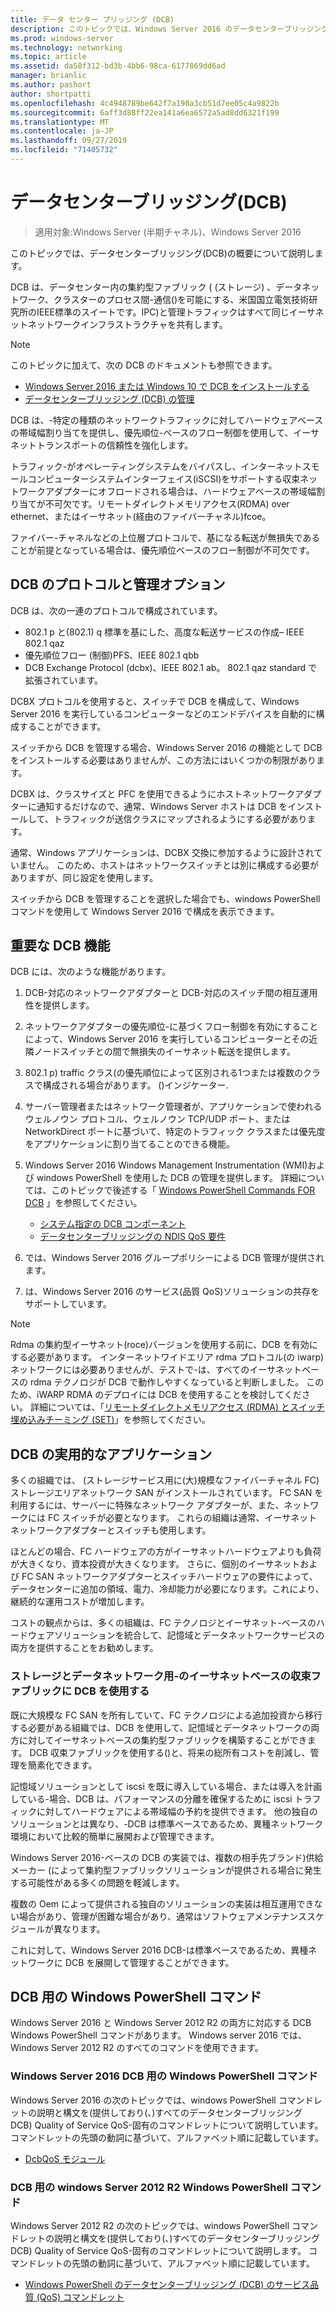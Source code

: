 ```yaml
---
title: データ センター ブリッジング (DCB)
description: このトピックでは、Windows Server 2016 のデータセンターブリッジングの概要について説明します。
ms.prod: windows-server
ms.technology: networking
ms.topic: article
ms.assetid: da58f312-bd3b-4bb6-98ca-6177869dd6ad
manager: brianlic
ms.author: pashort
author: shortpatti
ms.openlocfilehash: 4c4948789be642f7a190a3cb51d7ee05c4a9822b
ms.sourcegitcommit: 6aff3d88ff22ea141a6ea6572a5ad8dd6321f199
ms.translationtype: MT
ms.contentlocale: ja-JP
ms.lasthandoff: 09/27/2019
ms.locfileid: "71405732"
---
```

# <a name="data-center-bridging-dcb"></a>データセンターブリッジング\(DCB\)

>適用対象:Windows Server (半期チャネル)、Windows Server 2016

このトピックでは、データセンターブリッジング\(DCB\)の概要について説明します。

DCB は、データセンター内の集約型ファブリック ( \(ストレージ\) 、データネットワーク、クラスターのプロセス間\-通信\()を可能にする、米国国立電気技術研究所のIEEE標準のスイートです。IPC\)と管理トラフィックはすべて同じイーサネットネットワークインフラストラクチャを共有します。

>[!NOTE]
>このトピックに加えて、次の DCB のドキュメントも参照できます。
>
>- [Windows Server 2016 または Windows 10 で DCB をインストールする](dcb-install.md)
>- [データセンターブリッジング (DCB) の管理](dcb-manage.md)

DCB は、\-特定の種類のネットワークトラフィックに対してハードウェアベースの帯域幅割り当てを提供し、優先順位\-ベースのフロー制御を使用して、イーサネットトランスポートの信頼性を強化します。

トラフィック\-がオペレーティングシステムをバイパスし、インターネットスモールコンピューターシステムインターフェイス\(iSCSI\)をサポートする収束ネットワークアダプターにオフロードされる場合は、ハードウェアベースの帯域幅割り当てが不可欠です。リモートダイレクトメモリアクセス\(RDMA\) over ethernet、またはイーサネット\(経由のファイバーチャネル\)fcoe。

ファイバー\-チャネルなどの上位層プロトコルで、基になる転送が無損失であることが前提となっている場合は、優先順位ベースのフロー制御が不可欠です。

## <a name="dcb-protocols-and-management-options"></a>DCB のプロトコルと管理オプション

DCB は、次の一連のプロトコルで構成されています。 

- 802.1 p と\(802.1\) q 標準を基にした、高度な転送サービスの作成– IEEE 802.1 qaz
- 優先順位フロー \(制御\)PFS、IEEE 802.1 qbb 
- DCB Exchange Protocol \(dcbx\)、IEEE 802.1 ab。 802.1 qaz standard で拡張されています。

DCBX プロトコルを使用すると、スイッチで DCB を構成して、Windows Server 2016 を実行しているコンピューターなどのエンドデバイスを自動的に構成することができます。

スイッチから DCB を管理する場合、Windows Server 2016 の機能として DCB をインストールする必要はありませんが、この方法にはいくつかの制限があります。

DCBX は、クラスサイズと PFC を使用できるようにホストネットワークアダプターに通知するだけなので、通常、Windows Server ホストは DCB をインストールして、トラフィックが送信クラスにマップされるようにする必要があります。

通常、Windows アプリケーションは、DCBX 交換に参加するように設計されていません。 このため、ホストはネットワークスイッチとは別に構成する必要がありますが、同じ設定を使用します。

スイッチから DCB を管理することを選択した場合でも、windows PowerShell コマンドを使用して Windows Server 2016 で構成を表示できます。

##  <a name="important-dcb-functionality"></a>重要な DCB 機能

DCB には、次のような機能があります。

1. DCB\-対応のネットワークアダプターと DCB\-対応のスイッチ間の相互運用性を提供します。

2. ネットワークアダプターの優先順位\-に基づくフロー制御を有効にすることによって、Windows Server 2016 を実行しているコンピューターとその近隣ノードスイッチとの間で無損失のイーサネット転送を提供します。

3. 802.1 p\) traffic クラス\(の優先順位によって区別される1つまたは複数のクラスで構成される場合があります。 \(\)インジケーター.

4. サーバー管理者またはネットワーク管理者が、アプリケーションで使われるウェルノウン プロトコル、ウェルノウン TCP/UDP ポート、または NetworkDirect ポートに基づいて、特定のトラフィック クラスまたは優先度をアプリケーションに割り当てることのできる機能。

5. Windows Server 2016 Windows Management Instrumentation \(WMI\)および windows PowerShell を使用した DCB の管理を提供します。 詳細については、このトピックで後述する「 [Windows PowerShell Commands FOR DCB](#bkmk_wps) 」を参照してください。
    - [システム指定の DCB コンポーネント](https://msdn.microsoft.com/windows/hardware/drivers/network/system-provided-dcb-components)
    - [データセンターブリッジングの NDIS QoS 要件](https://msdn.microsoft.com/windows/hardware/drivers/network/ndis-qos-requirements-for-data-center-bridging)

6. では、Windows Server 2016 グループポリシーによる DCB 管理が提供されます。

7. は、Windows Server 2016 のサービス\(品質 QoS\)ソリューションの共存をサポートしています。

>[!NOTE]
>Rdma の集約型イーサネット\(roce\)バージョンを使用する前に、DCB を有効にする必要があります。 インターネットワイドエリア rdma プロトコル\(の iwarp\)ネットワークには必要ありませんが、テストで\-は、すべてのイーサネットベースの rdma テクノロジが DCB で動作しやすくなっていると判断しました。 このため、iWARP RDMA のデプロイには DCB を使用することを検討してください。 詳細については、「[リモートダイレクトメモリアクセス (RDMA) とスイッチ埋め込みチーミング (SET)](../../../virtualization/hyper-v-virtual-switch/RDMA-and-Switch-Embedded-Teaming.md)」を参照してください。

##  <a name="practical-applications-of-dcb"></a>DCB の実用的なアプリケーション

多くの組織では、 \(ストレージサービス用に\(大\)規模なファイバーチャネル FC\)ストレージエリアネットワーク SAN がインストールされています。 FC SAN を利用するには、サーバーに特殊なネットワーク アダプターが、また、ネットワークには FC スイッチが必要となります。 これらの組織は通常、イーサネットネットワークアダプターとスイッチも使用します。

ほとんどの場合、FC ハードウェアの方がイーサネットハードウェアよりも負荷が大きくなり、資本投資が大きくなります。 さらに、個別のイーサネットおよび FC SAN ネットワークアダプターとスイッチハードウェアの要件によって、データセンターに追加の領域、電力、冷却能力が必要になります。これにより、継続的な運用コストが増加します。

コストの観点からは、多くの組織は、FC テクノロジとイーサネット\-ベースのハードウェアソリューションを統合して、記憶域とデータネットワークサービスの両方を提供することをお勧めします。

### <a name="using-dcb-for-an-ethernet-based-converged-fabric-for-storage-and-data-networking"></a>ストレージとデータネットワーク用\-のイーサネットベースの収束ファブリックに DCB を使用する

既に大規模な FC SAN を所有していて、FC テクノロジによる追加投資から移行する必要がある組織では、DCB を使用して、記憶域とデータネットワークの両方に対してイーサネットベースの集約型ファブリックを構築することができます。 DCB 収束ファブリックを使用する\(\)と、将来の総所有コストを削減し、管理を簡素化できます。

記憶域ソリューションとして iscsi を既に導入している場合、または導入を計画している\-場合、DCB は、パフォーマンスの分離を確保するために iscsi トラフィックに対してハードウェアによる帯域幅の予約を提供できます。 他の独自のソリューションとは異なり、\-DCB は標準ベースであるため、異種ネットワーク環境において比較的簡単に展開および管理できます。

Windows Server 2016\-ベースの DCB の実装では、複数の相手先ブランド\)供給メーカー \(によって集約型ファブリックソリューションが提供される場合に発生する可能性がある多くの問題を軽減します。

複数の Oem によって提供される独自のソリューションの実装は相互運用できない場合があり、管理が困難な場合があり、通常はソフトウェアメンテナンススケジュールが異なります。 

これに対して、Windows Server 2016 DCB\-は標準ベースであるため、異種ネットワークに DCB を展開して管理することができます。

## <a name="bkmk_wps"></a>DCB 用の Windows PowerShell コマンド

Windows Server 2016 と Windows Server 2012 R2 の両方に対応する DCB Windows PowerShell コマンドがあります。 Windows server 2016 では、Windows Server 2012 R2 のすべてのコマンドを使用できます。

### <a name="windows-server-2016-windows-powershell-commands-for-dcb"></a>Windows Server 2016 DCB 用の Windows PowerShell コマンド

Windows Server 2016 の次のトピックでは、windows PowerShell コマンドレットの説明と構文を\(提供しており\(、\)すべてのデータセンターブリッジング DCB\) Quality of Service QoS\-固有のコマンドレットについて説明しています。 コマンドレットの先頭の動詞に基づいて、アルファベット順に記載しています。

- [DcbQoS モジュール](https://technet.microsoft.com/itpro/powershell/windows/dcbqos/dcbqos)

### <a name="windows-server-2012-r2-windows-powershell-commands-for-dcb"></a>DCB 用の windows Server 2012 R2 Windows PowerShell コマンド

Windows Server 2012 R2 の次のトピックでは、windows PowerShell コマンドレットの説明と構文を\(提供しており\(、\)すべてのデータセンターブリッジング DCB\) Quality of Service QoS\-固有のコマンドレットについて説明します。 コマンドレットの先頭の動詞に基づいて、アルファベット順に記載しています。

- [Windows PowerShell のデータセンターブリッジング (DCB) のサービス品質 (QoS) コマンドレット](https://technet.microsoft.com/library/hh967440.aspx)
